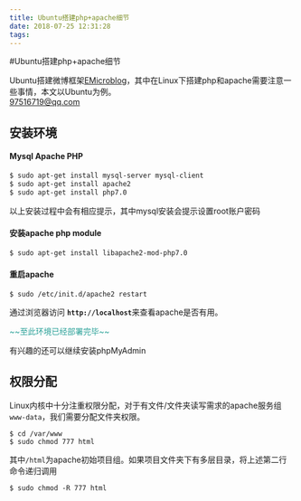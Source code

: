 ```yaml
---
title: Ubuntu搭建php+apache细节
date: 2018-07-25 12:31:28
tags:
---
```


#Ubuntu搭建php+apache细节

Ubuntu搭建微博框架[EMicroblog](http://120.78.190.79/main.php)，其中在Linux下搭建php和apache需要注意一些事情，本文以Ubuntu为例。
<br>
<97516719@qq.com>

## 安装环境

#### Mysql Apache PHP
``` bash
$ sudo apt-get install mysql-server mysql-client
$ sudo apt-get install apache2
$ sudo apt-get install php7.0
```
以上安装过程中会有相应提示，其中mysql安装会提示设置root账户密码

#### 安装apache php module

``` bash
$ sudo apt-get install libapache2-mod-php7.0
```


#### 重启apache

```
$ sudo /etc/init.d/apache2 restart
```

通过浏览器访问 <b>`http://localhost`</b>来查看apache是否有用。
<p style="color: #2aa198">~~至此环境已经部署完毕~~</p> 有兴趣的还可以继续安装phpMyAdmin

## 权限分配

Linux内核中十分注重权限分配，对于有文件/文件夹读写需求的apache服务组`www-data`，我们需要分配文件夹权限。
```
$ cd /var/www
$ sudo chmod 777 html
```

其中`/html`为apache初始项目组。如果项目文件夹下有多层目录，将上述第二行命令递归调用
```
$ sudo chmod -R 777 html
```